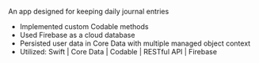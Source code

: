 
An app designed for keeping daily journal entries

- Implemented custom Codable methods
- Used Firebase as a cloud database
- Persisted user data in Core Data with multiple managed object context
- Utilized: Swift | Core Data | Codable | RESTful API | Firebase
